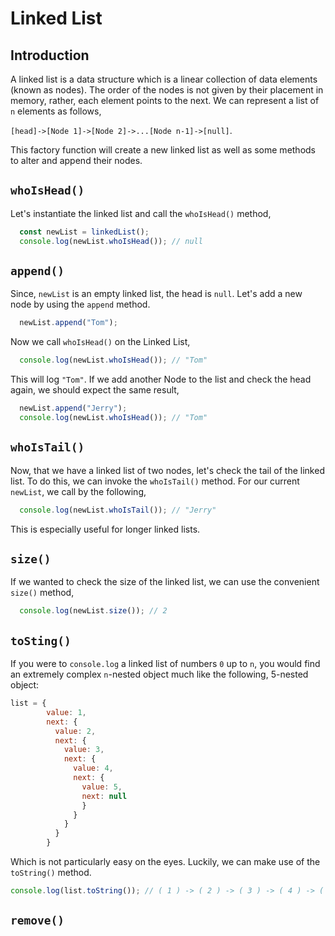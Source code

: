 # Linked List
## Introduction
A linked list is a data structure which is a linear collection of data elements (known as nodes). The order of the nodes is not given by their placement in memory, rather, each element points to the next. We can represent a list of `n` elements as follows,

`[head]->[Node 1]->[Node 2]->...[Node n-1]->[null]`.


This factory function will create a new linked list as well as some methods to alter and append their nodes.

## `whoIsHead()`
Let's instantiate the linked list and call the `whoIsHead()` method,

```js 
  const newList = linkedList();
  console.log(newList.whoIsHead()); // null  
```
## `append()`
Since, `newList` is an empty linked list, the head is `null`. Let's add a new node by using the `append` method. 

```js
  newList.append("Tom");
```

Now we call `whoIsHead()` on the Linked List,

```js
  console.log(newList.whoIsHead()); // "Tom"
```
This will log `"Tom"`. If we add another Node to the list and check the head again, we should expect the same result,

```js
  newList.append("Jerry");
  console.log(newList.whoIsHead()); // "Tom"
```

## `whoIsTail()`
Now, that we have a linked list of two nodes, let's check the tail of the linked list. To do this, we can invoke the `whoIsTail()` method. For our current `newList`, we call by the following, 

```js
  console.log(newList.whoIsTail()); // "Jerry"
```  

This is especially useful for longer linked lists.



## `size()`
If we wanted to check the size of the linked list, we can use the convenient `size()` method, 

```js 
  console.log(newList.size()); // 2
```

## `toSting()`
If you were to `console.log` a linked list of numbers `0` up to `n`, you would find an extremely complex `n`-nested object much like the following, 5-nested object:

```js
list = {
        value: 1,
        next: {
          value: 2,
          next: {
            value: 3,
            next: {
              value: 4,
              next: {
                value: 5,
                next: null
                }
              }
            }
          }
        }
```
Which is not particularly easy on the eyes. Luckily, we can make use of the `toString()` method.

``` js 
console.log(list.toString()); // ( 1 ) -> ( 2 ) -> ( 3 ) -> ( 4 ) -> ( 5 ) -> ( null ) 
```

## `remove()`
